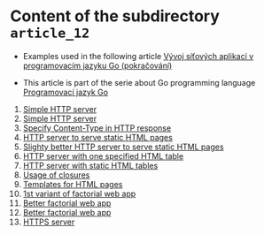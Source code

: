 # Content of the subdirectory `article_12`

  * Examples used in the following article
  [Vývoj síťových aplikací v programovacím jazyku Go (pokračování)](https://www.root.cz/clanky/vyvoj-sitovych-aplikaci-v-programovacim-jazyku-go-pokracovani/)

  * This article is part of the serie about Go programming language
  [Programovací jazyk Go](https://www.root.cz/serialy/programovaci-jazyk-go/)

1. [Simple HTTP server](01_simple_http_server.go)
1. [Simple HTTP server](02_simple_http_server_write_bytes.go)
1. [Specify Content-Type in HTTP response](03_specify_content_type.go)
1. [HTTP server to serve static HTML pages](04_serve_static_html_page.go)
1. [Slighty better HTTP server to serve static HTML pages](04_static_html_page.go)
1. [HTTP server with one specified HTML table](05_serve_static_html_page.go)
1. [HTTP server with static HTML tables](05_static_html_page.go)
1. [Usage of closures](06_serve_static_html_page_closure.go)
1. [Templates for HTML pages](07_html_templates.go)
1. [1st variant of factorial web app](08_factorial_prepare.go)
1. [Better factorial web app](09_factorial_compute.go)
1. [Better factorial web app](10_factorial_compute_const_template.go)
1. [HTTPS server](11_https_server.go)
